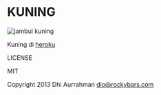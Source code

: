 KUNING
===============

![jambul kuning](http://www.umbrellaheaven.com/images/storm_star_umbrella_yellow.jpg)

Kuning di [heroku](http://kuning.herokuapp.com/)

LICENSE 

MIT

Copyright 2013 Dhi Aurrahman <dio@rockybars.com>

```
